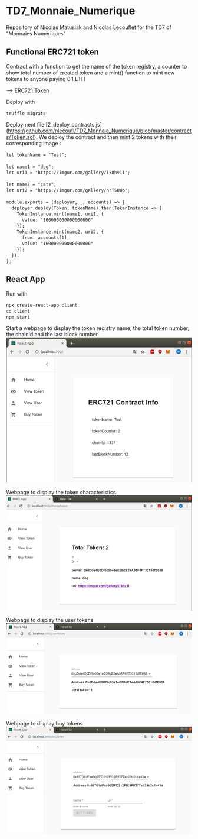 # TD7_Monnaie_Numerique
Repository of Nicolas Matusiak and Nicolas Lecouflet for the TD7 of "Monnaies Numériques"

## Functional ERC721 token 
Contract with a function to get the name of the token registry, a counter to show total number of created token and a mint() function to mint new tokens to anyone paying 0.1 ETH

--> [ERC721 Token](https://github.com/nlecoufl/TD7_Monnaie_Numerique/blob/master/contracts/Token.sol)

Deploy with
    
    truffle migrate 
    
Deployment file [2_deploy_contracts.js] (https://github.com/nlecoufl/TD7_Monnaie_Numerique/blob/master/contracts/Token.sol).
We deploy the contract and then mint 2 tokens with their corresponding image :

    let tokenName = "Test";

    let name1 = "dog";
    let uri1 = "https://imgur.com/gallery/i78hv1I";

    let name2 = "cats";
    let uri2 = "https://imgur.com/gallery/nrT50Wo";

    module.exports = (deployer, _, accounts) => {
      deployer.deploy(Token, tokenName).then(TokenInstance => {
        TokenInstance.mint(name1, uri1, {
          value: "100000000000000000"
        });
        TokenInstance.mint(name2, uri2, {
          from: accounts[1],
          value: "100000000000000000"
        });
      });
    };
    
## React App
Run with

    npx create-react-app client
    cd client
    npm start
    
Start a webpage to display the token registry name, the total token number, the chainId and the last block number
![alt text](screens/screen1.png)

Webpage to display the token characteristics 
![alt text](screens/screen2.png)

Webpage to display the user tokens
![alt text](screens/screen3.png)

Webpage to display buy tokens
![alt text](screens/screen4.png)
